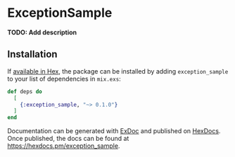 # ExceptionSample

**TODO: Add description**

## Installation

If [available in Hex](https://hex.pm/docs/publish), the package can be installed
by adding `exception_sample` to your list of dependencies in `mix.exs`:

```elixir
def deps do
  [
    {:exception_sample, "~> 0.1.0"}
  ]
end
```

Documentation can be generated with [ExDoc](https://github.com/elixir-lang/ex_doc)
and published on [HexDocs](https://hexdocs.pm). Once published, the docs can
be found at <https://hexdocs.pm/exception_sample>.

